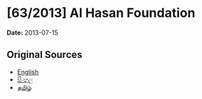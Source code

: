 # [63/2013] Al Hasan Foundation

**Date:** 2013-07-15

## Original Sources

- [English](https://documents.gov.lk/view/bills/2013/7/63-2013_E.pdf)
- [සිංහල](https://documents.gov.lk/view/bills/2013/7/63-2013_S.pdf)
- [தமிழ்](https://documents.gov.lk/view/bills/2013/7/63-2013_T.pdf)
